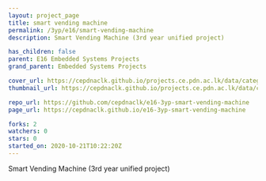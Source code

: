 ```yaml
---
layout: project_page
title: smart vending machine
permalink: /3yp/e16/smart-vending-machine
description: Smart Vending Machine (3rd year unified project)

has_children: false
parent: E16 Embedded Systems Projects
grand_parent: Embedded Systems Projects

cover_url: https://cepdnaclk.github.io/projects.ce.pdn.ac.lk/data/categories/3yp/cover_page.jpg
thumbnail_url: https://cepdnaclk.github.io/projects.ce.pdn.ac.lk/data/categories/3yp/thumbnail.jpg

repo_url: https://github.com/cepdnaclk/e16-3yp-smart-vending-machine
page_url: https://cepdnaclk.github.io/e16-3yp-smart-vending-machine

forks: 2
watchers: 0
stars: 0
started_on: 2020-10-21T10:22:20Z
---
```

Smart Vending Machine (3rd year unified project)

